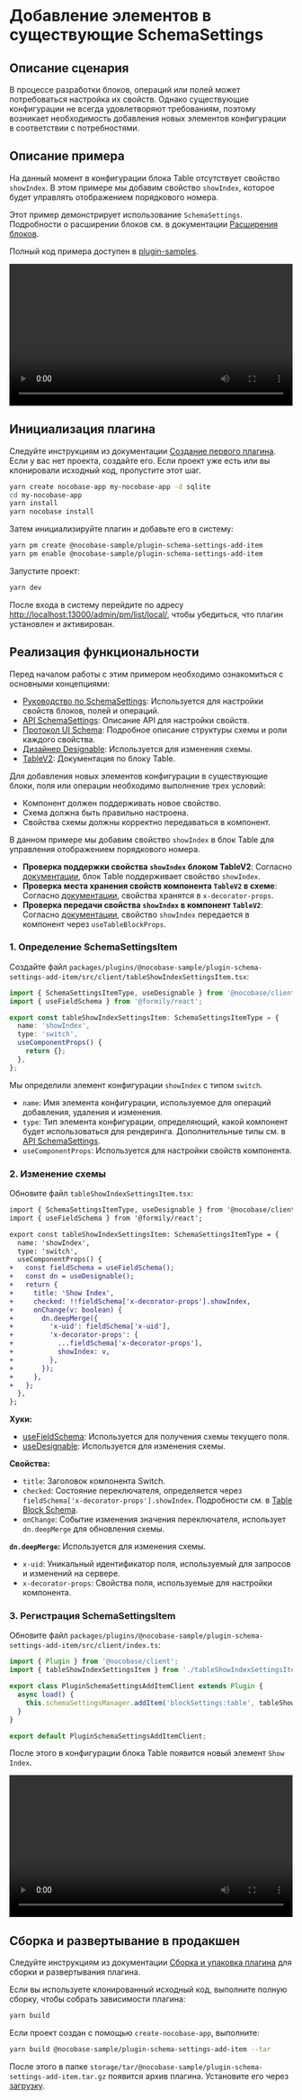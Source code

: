 # Добавление элементов в существующие SchemaSettings

## Описание сценария

В процессе разработки блоков, операций или полей может потребоваться настройка их свойств. Однако существующие конфигурации не всегда удовлетворяют требованиям, поэтому возникает необходимость добавления новых элементов конфигурации в соответствии с потребностями.

## Описание примера

На данный момент в конфигурации блока Table отсутствует свойство `showIndex`. В этом примере мы добавим свойство `showIndex`, которое будет управлять отображением порядкового номера.

Этот пример демонстрирует использование `SchemaSettings`. Подробности о расширении блоков см. в документации [Расширения блоков](/plugin-samples/block).

Полный код примера доступен в [plugin-samples](https://github.com/nocobase/plugin-samples/tree/main/packages/plugins/%40nocobase-sample/plugin-schema-settings-add-item).

<video width="100%" controls="">
  <source src="https://static-docs.nocobase.com/20240601161535_rec_.mp4" type="video/mp4" />
</video>

## Инициализация плагина

Следуйте инструкциям из документации [Создание первого плагина](/development/your-fisrt-plugin). Если у вас нет проекта, создайте его. Если проект уже есть или вы клонировали исходный код, пропустите этот шаг.

```bash
yarn create nocobase-app my-nocobase-app -d sqlite
cd my-nocobase-app
yarn install
yarn nocobase install
```

Затем инициализируйте плагин и добавьте его в систему:

```bash
yarn pm create @nocobase-sample/plugin-schema-settings-add-item
yarn pm enable @nocobase-sample/plugin-schema-settings-add-item
```

Запустите проект:

```bash
yarn dev
```

После входа в систему перейдите по адресу [http://localhost:13000/admin/pm/list/local/](http://localhost:13000/admin/pm/list/local/), чтобы убедиться, что плагин установлен и активирован.

## Реализация функциональности

Перед началом работы с этим примером необходимо ознакомиться с основными концепциями:

- [Руководство по SchemaSettings](/development/client/ui-schema/settings): Используется для настройки свойств блоков, полей и операций.
- [API SchemaSettings](https://client.docs.nocobase.com/core/ui-schema/schema-settings): Описание API для настройки свойств.
- [Протокол UI Schema](/development/client/ui-schema/what-is-ui-schema): Подробное описание структуры схемы и роли каждого свойства.
- [Дизайнер Designable](/development/client/ui-schema/designable): Используется для изменения схемы.
- [TableV2](https://client.docs.nocobase.com/components/table-v2): Документация по блоку Table.

Для добавления новых элементов конфигурации в существующие блоки, поля или операции необходимо выполнение трех условий:

- Компонент должен поддерживать новое свойство.
- Схема должна быть правильно настроена.
- Свойства схемы должны корректно передаваться в компонент.

В данном примере мы добавим свойство `showIndex` в блок Table для управления отображением порядкового номера.

- **Проверка поддержки свойства `showIndex` блоком TableV2**: Согласно [документации](https://client.docs.nocobase.com/components/table-v2), блок Table поддерживает свойство `showIndex`.
- **Проверка места хранения свойств компонента `TableV2` в схеме**: Согласно [документации](https://client.docs.nocobase.com/ui-schema/blocks/data/table), свойства хранятся в `x-decorator-props`.
- **Проверка передачи свойства `showIndex` в компонент `TableV2`**: Согласно [документации](https://client.docs.nocobase.com/ui-schema/blocks/data/table), свойство `showIndex` передается в компонент через `useTableBlockProps`.

### 1. Определение SchemaSettingsItem

Создайте файл `packages/plugins/@nocobase-sample/plugin-schema-settings-add-item/src/client/tableShowIndexSettingsItem.tsx`:

```ts
import { SchemaSettingsItemType, useDesignable } from '@nocobase/client';
import { useFieldSchema } from '@formily/react';

export const tableShowIndexSettingsItem: SchemaSettingsItemType = {
  name: 'showIndex',
  type: 'switch',
  useComponentProps() {
    return {};
  },
};
```

Мы определили элемент конфигурации `showIndex` с типом `switch`.

- `name`: Имя элемента конфигурации, используемое для операций добавления, удаления и изменения.
- `type`: Тип элемента конфигурации, определяющий, какой компонент будет использоваться для рендеринга. Дополнительные типы см. в [API SchemaSettings](https://client.docs.nocobase.com/core/ui-schema/schema-settings#built-in-components-and-types).
- `useComponentProps`: Используется для настройки свойств компонента.

### 2. Изменение схемы

Обновите файл `tableShowIndexSettingsItem.tsx`:

```diff
import { SchemaSettingsItemType, useDesignable } from '@nocobase/client';
import { useFieldSchema } from '@formily/react';

export const tableShowIndexSettingsItem: SchemaSettingsItemType = {
  name: 'showIndex',
  type: 'switch',
  useComponentProps() {
+   const fieldSchema = useFieldSchema();
+   const dn = useDesignable();
+   return {
+     title: 'Show Index',
+     checked: !!fieldSchema['x-decorator-props'].showIndex,
+     onChange(v: boolean) {
+       dn.deepMerge({
+         'x-uid': fieldSchema['x-uid'],
+         'x-decorator-props': {
+           ...fieldSchema['x-decorator-props'],
+           showIndex: v,
+         },
+       });
+     },
+   };
  },
};
```

**Хуки:**

- [useFieldSchema](https://client.docs.nocobase.com/core/ui-schema/designable#usefieldschema): Используется для получения схемы текущего поля.
- [useDesignable](https://client.docs.nocobase.com/core/ui-schema/designable#usedesignable): Используется для изменения схемы.

**Свойства:**

- `title`: Заголовок компонента Switch.
- `checked`: Состояние переключателя, определяется через `fieldSchema['x-decorator-props'].showIndex`. Подробности см. в [Table Block Schema](https://client.docs.nocobase.com/ui-schema/blocks/data/table).
- `onChange`: Событие изменения значения переключателя, использует `dn.deepMerge` для обновления схемы.

**`dn.deepMerge`:** Используется для изменения схемы.

- `x-uid`: Уникальный идентификатор поля, используемый для запросов и изменений на сервере.
- `x-decorator-props`: Свойства поля, используемые для настройки компонента.

### 3. Регистрация SchemaSettingsItem

Обновите файл `packages/plugins/@nocobase-sample/plugin-schema-settings-add-item/src/client/index.ts`:

```ts
import { Plugin } from '@nocobase/client';
import { tableShowIndexSettingsItem } from './tableShowIndexSettingsItem'

export class PluginSchemaSettingsAddItemClient extends Plugin {
  async load() {
    this.schemaSettingsManager.addItem('blockSettings:table', tableShowIndexSettingsItem.name, tableShowIndexSettingsItem)
  }
}

export default PluginSchemaSettingsAddItemClient;
```

После этого в конфигурации блока Table появится новый элемент `Show Index`.

<video width="100%" controls="">
  <source src="https://static-docs.nocobase.com/20240601161535_rec_.mp4" type="video/mp4" />
</video>

## Сборка и развертывание в продакшен

Следуйте инструкциям из документации [Сборка и упаковка плагина](/development/your-fisrt-plugin#сборка-и-упаковка-плагина) для сборки и развертывания плагина.

Если вы используете клонированный исходный код, выполните полную сборку, чтобы собрать зависимости плагина:

```bash
yarn build
```

Если проект создан с помощью `create-nocobase-app`, выполните:

```bash
yarn build @nocobase-sample/plugin-schema-settings-add-item --tar
```

После этого в папке `storage/tar/@nocobase-sample/plugin-schema-settings-add-item.tar.gz` появится архив плагина. Установите его через [загрузку](/welcome/getting-started/plugin).
